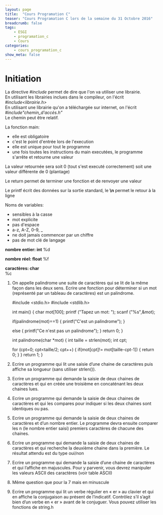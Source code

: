 ```yaml
---
layout: page
title:  "Cours Programation C"
teaser: "Cours Programation C lors de la semaine du 31 Octobre 2016"
breadcrumb: false
tags:
    - ESGI
    - programation_c
    - Cours
categories:
    - cours_programation_c
show_meta: false
---
```


# Initiation

La directive *#include* permet de dire que l'on va utiliser une librairie.  
En utilisant les librairies inclues dans le compileur, on l'écrit *#include<librairie.h>*  
En utilisant une librairie qu'on a téléchargée sur internet, on l'écrit *#include"chemin_d'accès.h"*  
Le chemin peut être relatif.  


La fonction main:
  - elle est obligatoire  
  - c'est le point d'entrée lors de l'execution  
  - elle est unique pour tout le programme  
  - une fois toutes les instructions du main executées, le programme s'arrête et retourne une valeur

La valeur retournée sera soit 0 (tout s'est executé correctement) soit une valeur différente de 0 (plantage)  

Le return permet de terminer une fonction et de renvoyer une valeur  

Le printf écrit des données sur la sortie standard, le **\n** permet le retour à la ligne  

Noms de variables:  
  - sensibles à la casse
  - mot explicite
  - pas d'espace
  - a-z, A-Z, 0-9, _
  - ne doit jamais commencer par un chiffre
  - pas de mot clé de langage

**nombre entier: int**
    %d

**nombre réel: float**
    %f  

**caractères: char**  
    %c

1) On appelle palindrome une suite de caractères qui se lit de la même façon dans les deux
sens. Ecrire une fonction pour déterminer si un mot (représenté par un tableau de
caractères) est un palindrome.

    #include <stdio.h>
    #include <stdlib.h>

    int main()
    {
    char mot[100];
    printf ("Tapez un mot: ");
    scanf ("%s",&mot);

    if(palindrome(mot)==1)
    {
        printf("C'est un palindrome");
    }

    else
    {
        printf("Ce n'est pas un palindrome");
    }
    return 0;
    }

    int palindrome(char *mot)
    {
    int taille = strlen(mot);
    int cpt;

    for (cpt=0; cpt<taille/2; cpt++)
    {
    if(mot[cpt]!= mot[taille-cpt-1])
    {
     return 0;
    }
    }
    return 1;
    }

2) Ecrire un programme qui lit une saisie d’une chaine de caractères puis affiche sa longueur
(sans utiliser strlen()).

3) Ecrire un programme qui demande la saisie de deux chaines de caractères et qui en créée
une troisième en concaténant les deux chaines lues.

4) Ecrire un programme qui demande la saisie de deux chaines de caractères et qui les
compares pour indiquer si les deux chaines sont identiques ou pas.

5) Ecrire un programme qui demande la saisie de deux chaines de caractères et d’un nombre
entier. Le programme devra ensuite comparer les n (le nombre entier saisi) premiers
caractères de chacune des chaines.

6) Ecrire un programme qui demande la saisie de deux chaines de caractères et qui recherche la
deuxième chaine dans la première. Le résultat attendu est du type oui/non

7) Ecrire un programme qui demande la saisie d’une chaine de caractères et qui l’affiche en
majuscules. Pour y parvenir, vous devrez manipuler les valeurs ASCII des caractères (voir
table ASCII)

8) Même question que pour la 7 mais en minuscule

9) Ecrire un programme qui lit un verbe régulier en « er » au clavier et qui en affiche la
conjugaison au présent de l’indicatif. Contrôlez s’il s’agit bien d’un verbe en « er » avant de le
conjuguer. Vous pouvez utiliser les fonctions de string.h
